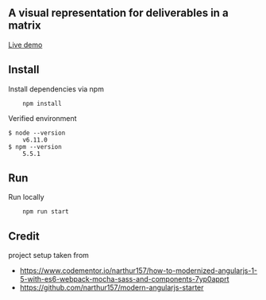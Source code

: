 ## A visual representation for deliverables in a matrix



[Live demo](https://guillaumeader1.github.io/task-list/public/)

## Install
Install dependencies via npm
```
    npm install
```
Verified environment
```
$ node --version
    v6.11.0
$ npm --version
    5.5.1
```

## Run
Run locally
```
    npm run start
```

## Credit
project setup taken from 
* https://www.codementor.io/narthur157/how-to-modernized-angularjs-1-5-with-es6-webpack-mocha-sass-and-components-7yp0apprt
* https://github.com/narthur157/modern-angularjs-starter
